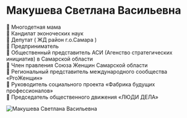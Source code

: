 # Макушева Светлана Васильевна

🔻 Многодетная мама  
🔻 Кандилат эконоческих наук  
🔻 Депутат ( ЖД район г.о.Самара )  
🔻 Предприниматель  
🔻 Общественный представитель АСИ (Агенство стратегических инициатив) в Самарской области  
🔻 Член правления Союза Женщин Самарской области  
🔻 Региональный представитель международного сообщества «ProЖенщин»  
🔻 Руководитель социального проекта «Фабрика будущих профессионалов»  
🔻 Председатель общественного движения «ЛЮДИ ДЕЛА»

![Макушева Светлана Васильевна](https://sun9-2.userapi.com/impf/_-PtuNrjRq2THiEB-ou99kx8TptyiITKjhNMBw/lIK1vlxcyCw.jpg?size=526x765&quality=96&proxy=1&sign=eca068eb49ae3613e8da0707c9b31a90&type=album)
